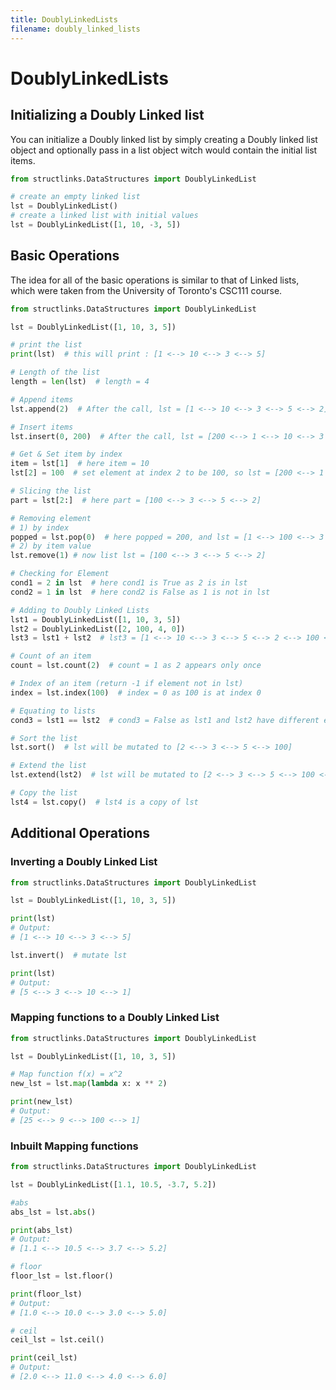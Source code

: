 ```yaml
---
title: DoublyLinkedLists
filename: doubly_linked_lists
--- 
```


# DoublyLinkedLists

## Initializing a Doubly Linked list

You can initialize a Doubly linked list by simply creating a Doubly linked list object
and optionally pass in a list object witch would contain the initial list
items.

```python
from structlinks.DataStructures import DoublyLinkedList

# create an empty linked list
lst = DoublyLinkedList()
# create a linked list with initial values
lst = DoublyLinkedList([1, 10, -3, 5])
```

## Basic Operations

The idea for all of the basic operations is similar to that of Linked lists, which were taken
from the University of Toronto's CSC111 course.

```python
from structlinks.DataStructures import DoublyLinkedList

lst = DoublyLinkedList([1, 10, 3, 5])

# print the list
print(lst)  # this will print : [1 <--> 10 <--> 3 <--> 5]

# Length of the list
length = len(lst)  # length = 4

# Append items
lst.append(2)  # After the call, lst = [1 <--> 10 <--> 3 <--> 5 <--> 2]

# Insert items
lst.insert(0, 200)  # After the call, lst = [200 <--> 1 <--> 10 <--> 3 <--> 5 <--> 2]

# Get & Set item by index
item = lst[1]  # here item = 10
lst[2] = 100  # set element at index 2 to be 100, so lst = [200 <--> 1 <--> 100 <--> 3 <--> 5 <--> 2]

# Slicing the list
part = lst[2:]  # here part = [100 <--> 3 <--> 5 <--> 2]

# Removing element
# 1) by index
popped = lst.pop(0)  # here popped = 200, and lst = [1 <--> 100 <--> 3 <--> 5 <--> 2]
# 2) by item value
lst.remove(1) # now list lst = [100 <--> 3 <--> 5 <--> 2]

# Checking for Element
cond1 = 2 in lst  # here cond1 is True as 2 is in lst
cond2 = 1 in lst  # here cond2 is False as 1 is not in lst

# Adding to Doubly Linked Lists
lst1 = DoublyLinkedList([1, 10, 3, 5])
lst2 = DoublyLinkedList([2, 100, 4, 0])
lst3 = lst1 + lst2  # lst3 = [1 <--> 10 <--> 3 <--> 5 <--> 2 <--> 100 <--> 4 <--> 0]

# Count of an item
count = lst.count(2)  # count = 1 as 2 appears only once

# Index of an item (return -1 if element not in lst)
index = lst.index(100)  # index = 0 as 100 is at index 0

# Equating to lists
cond3 = lst1 == lst2  # cond3 = False as lst1 and lst2 have different elements

# Sort the list
lst.sort()  # lst will be mutated to [2 <--> 3 <--> 5 <--> 100]

# Extend the list
lst.extend(lst2)  # lst will be mutated to [2 <--> 3 <--> 5 <--> 100 <--> 2 <--> 100 <--> 4 <--> 0]

# Copy the list
lst4 = lst.copy()  # lst4 is a copy of lst
```

## Additional Operations

### Inverting a Doubly Linked List

```python
from structlinks.DataStructures import DoublyLinkedList

lst = DoublyLinkedList([1, 10, 3, 5])

print(lst)
# Output:
# [1 <--> 10 <--> 3 <--> 5]

lst.invert()  # mutate lst

print(lst)
# Output:
# [5 <--> 3 <--> 10 <--> 1]
```

### Mapping functions to a Doubly Linked List

```python
from structlinks.DataStructures import DoublyLinkedList

lst = DoublyLinkedList([1, 10, 3, 5])

# Map function f(x) = x^2
new_lst = lst.map(lambda x: x ** 2)

print(new_lst)
# Output:
# [25 <--> 9 <--> 100 <--> 1]
```

### Inbuilt Mapping functions

```python
from structlinks.DataStructures import DoublyLinkedList

lst = DoublyLinkedList([1.1, 10.5, -3.7, 5.2])

#abs
abs_lst = lst.abs()

print(abs_lst)
# Output:
# [1.1 <--> 10.5 <--> 3.7 <--> 5.2]

# floor
floor_lst = lst.floor()

print(floor_lst)
# Output:
# [1.0 <--> 10.0 <--> 3.0 <--> 5.0]

# ceil
ceil_lst = lst.ceil()

print(ceil_lst)
# Output:
# [2.0 <--> 11.0 <--> 4.0 <--> 6.0]
```
